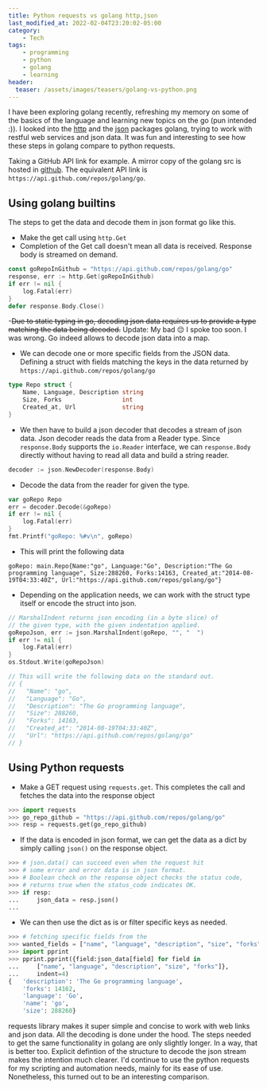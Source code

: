 ```yaml
---
title: Python requests vs golang http,json
last_modified_at: 2022-02-04T23:20:02-05:00
category:
    - Tech
tags:
    - programming
    - python
    - golang
    - learning
header:
  teaser: /assets/images/teasers/golang-vs-python.png
---
```


I have been exploring golang recently, refreshing my memory on some of the basics of the language and learning new topics on the go (pun intended :)). I looked into the [http](https://pkg.go.dev/net/http) and the [json](https://pkg.go.dev/encoding/json) packages
golang, trying to work with restful web services and json data. It was fun and interesting to see how these steps in golang compare to python requests.

Taking a GitHub API link for example. A mirror copy of the golang src is hosted in [github](https://github.com/golang/go). The equivalent API link is `https://api.github.com/repos/golang/go`.

## Using golang builtins

The steps to get the data and decode them in json format go like this.

- Make the get call using `http.Get`
- Completion of the Get call doesn't mean all data is received. Response body is streamed on demand.

```go
const goRepoInGithub = "https://api.github.com/repos/golang/go"
response, err := http.Get(goRepoInGithub)
if err != nil {
    log.Fatal(err)
}
defer response.Body.Close()
```

-~~Due to static typing in go, decoding json data requires us to provide a type matching the data being decoded.~~ Update: My bad 😔 I spoke too soon. I was wrong. Go indeed allows to decode json data into a map.

- We can decode one or more specific fields from the JSON data. Defining a struct with fields matching the keys in the data returned by `https://api.github.com/repos/golang/go`

```go
type Repo struct {
    Name, Language, Description string
    Size, Forks                 int
    Created_at, Url             string
}
```

- We then have to build a json decoder that decodes a stream of json data. Json decoder reads the data from a Reader type. Since `response.Body` supports the `io.Reader` interface, we can `response.Body` directly without having to read all data and build a string reader.

```go
decoder := json.NewDecoder(response.Body)
```

- Decode the data from the reader for given the type.

```go
var goRepo Repo
err = decoder.Decode(&goRepo)
if err != nil {
    log.Fatal(err)
}
fmt.Printf("goRepo: %#v\n", goRepo)
```

- This will print the following data

```console
goRepo: main.Repo{Name:"go", Language:"Go", Description:"The Go programming language", Size:288260, Forks:14163, Created_at:"2014-08-19T04:33:40Z", Url:"https://api.github.com/repos/golang/go"}
```

- Depending on the application needs, we can work with the struct type itself or encode the struct into json.

```go
// MarshalIndent returns json encoding (in a byte slice) of 
// the given type, with the given indentation applied.
goRepoJson, err := json.MarshalIndent(goRepo, "", "  ")
if err != nil {
    log.Fatal(err)
}
os.Stdout.Write(goRepoJson)

// This will write the following data on the standard out.
// {
//   "Name": "go",
//   "Language": "Go",
//   "Description": "The Go programming language",
//   "Size": 288260,
//   "Forks": 14163,
//   "Created_at": "2014-08-19T04:33:40Z",
//   "Url": "https://api.github.com/repos/golang/go"
// }
```

## Using Python requests

- Make a GET request using `requests.get`. This completes the call and fetches the data into the response object

```python
>>> import requests
>>> go_repo_github = "https://api.github.com/repos/golang/go"
>>> resp = requests.get(go_repo_github)
```

- If the data is encoded in json format, we can get the data as a dict by simply calling `json()` on the response object.

```python
>>> # json.data() can succeed even when the request hit 
>>> # some error and error data is in json format.
>>> # Boolean check on the response object checks the status code,
>>> # returns true when the status_code indicates OK.
>>> if resp:
...     json_data = resp.json()
...
```

- We can then use the dict as is or filter specific keys as needed.

```python
>>> # fetching specific fields from the 
>>> wanted_fields = ["name", "language", "description", "size", "forks"]
>>> import pprint
>>> pprint.pprint({field:json_data[field] for field in
...     ["name", "language", "description", "size", "forks"]},
...     indent=4)
{   'description': 'The Go programming language',
    'forks': 14162,
    'language': 'Go',
    'name': 'go',
    'size': 288260}
```

requests library makes it super simple and concise to work with web links and json data. All the decoding is done under the hood. The steps needed to get the same functionality in golang are only slightly longer. In a way, that is better too. Explicit defintion of the structure to decode the json stream makes the intention much clearer. I'd continue to use the python requests for my scripting and automation needs, mainly for its ease of use. Nonetheless, this turned out to be an interesting comparison.

